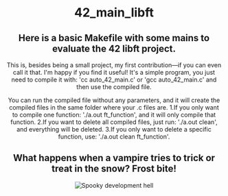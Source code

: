 
<div align="center">
<h1 align="center">42_main_libft</h1>
<h2> Here is a basic Makefile with some mains to evaluate the 42 libft project.</h2>

This is, besides being a small project, my first contribution—if you can even call it that. I'm happy if you find it useful! It's a simple program, you just need to compile it with: 'cc auto_42_main.c' or 'gcc auto_42_main.c' and then use the compiled file.

 You can run the compiled file without any parameters, and it will create the compiled files in the same folder where your .c files are.
 1.If you only want to compile one function: './a.out ft_function', and it will only compile that function.
 2.If you want to delete all compiled files, just run: './a.out clean', and everything will be deleted.
 3.If you only want to delete a specific function, use: './a.out clean ft_function'.
 
<h2>What happens when a vampire tries to trick or treat in the snow? Frost bite!</h2>
  
![Spooky development hell](https://img.freepik.com/vector-gratis/diseno-papel-tapiz-feliz-halloween_52683-44541.jpg?t=st=1731269465~exp=1731273065~hmac=3e11eba69c67de4cf2a12138a764337f928b58db9c687d8b83102eb6f8d855da&w=1380)
</div>


